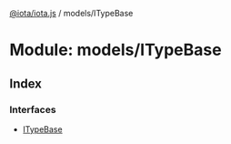 [@iota/iota.js](../README.md) / models/ITypeBase

# Module: models/ITypeBase

## Index

### Interfaces

* [ITypeBase](../interfaces/models_itypebase.itypebase.md)
